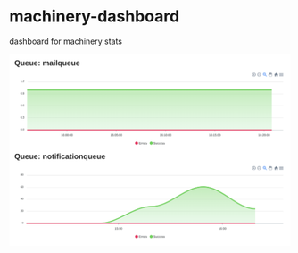 # machinery-dashboard
dashboard for machinery stats

![Screenshot](./docs/screenshot.png "Screenshot")
